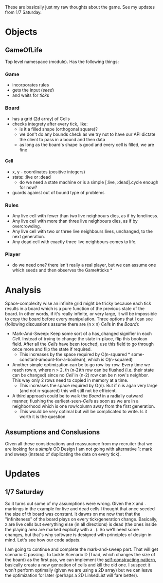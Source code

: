 These are basically just my raw thoughts about the game. See my updates from 1/7 Saturday.

# Objects

## GameOfLife
Top level namespace (module). Has the following things:

### Game
* incorporates rules
* gets the input (*seed*)
* and waits for *tick*s

### Board
* has a grid (2d array) of Cells
* checks integrety after every tick, like:
  - is it a filled shape (orthogonal square)?  
  - we don't do any bounds check as we try not to have our API dictate the client to pass in a bound and then data
  - as long as the board's shape is good and every cell is filled, we are fine

#### Cell
* x, y - coordinates (positive integers)
* state: :live or :dead
  - do we need a state machine or is a simple [:live, :dead].cycle enough for now?
* guards against out of bound type of problems

### Rules
* Any live cell with fewer than two live neighbours dies, as if by loneliness.
* Any live cell with more than three live neighbours dies, as if by overcrowding.
* Any live cell with two or three live neighbours lives, unchanged, to the next generation.
* Any dead cell with exactly three live neighbours comes to life.

### Player
* do we need one? there isn't really a real player, but we can assume one which seeds and then observes the Game#ticks *

# Analysis
Space-complexity wise an infinite grid might be tricky because each tick results in a board which is a pure function of the previous state of the board. In other words, if it's really infinite, or very large, it will be impossible to copy the board before every manipulation. Three options that I can see (following discussions assume there are (n x n) *Cell*s in the *Board*):

* Mark-And-Sweep: Keep some sort of a has\_changed signifier in each *Cell*. Instead of trying to change the state in-place, flip this boolean field. After all the *Cell*s have been touched, use this field to go through once more and flip the state if required.
  - This increases by the space required by O(n-squared * some-constant-amount-for-a-boolean), which is O(n-squared)
* Another simple optimization can be to go row-by-row. Every time we reach row n, where n > 2, th (n-2)th row can be flushed (i.e. their state can be changed) since no *Cell* in (n-2) row can be n row's neighbor. This way only 2 rows need to copied in memory at a time.
  - This increases the space required by O(n). But if n is agan very large (and not n-squared) this will still not be efficient.
* A third approach could be to walk the *Board* in a radially outward manner, flushing the earliest-seen-*Cell*s as soon as we are in a neighborhood which is one row/column away from the first generation.
  - This would be very optimal but will be complicated to write. Is it worth it is the question.

## Assumptions and Conslusions
Given all these considerations and reassurance from my recruiter that we are looking for a *simple* OO Design I am not going with alternative 1: mark and sweep (instead of duplicating the data on every tick).

# Updates
## 1/7 Saturday
So it turns out some of my assumptions were wrong. Given the `X` and `-` markings in the example for live and dead cells I thought that once seeded the size of th board was constant. It dawns on me now that that the "infiniteness" of the board plays on every tick/generation change. Basically, `X` are live cells but everything else (in all directions) is dead (the ones inside the playing area are marked explicity with a `-`). So we'll need some changes, but that's why software is designed with principles of design in mind. Let's see how our code adpats.

I am going to continue and complete the mark-and-sweep part. That will get scenario C passing. To tackle Scenario D (Toad, which changes the size of the board) as the first pas, we can implement the  [self-constructing pattern][1], basically create a new geneation of cells and kill the old one. I suspect it won't perform optimally (given we are using a 2D array) but we can leave the optimization for later (perhaps a 2D LinkedList will fare better).

[1]: http://en.wikipedia.org/wiki/Conway's_Game_of_Life#Self-replication
